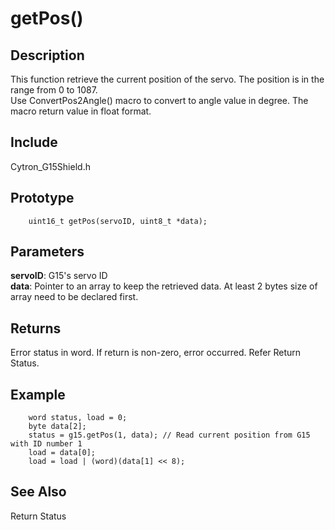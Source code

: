 # getPos() #

## Description ##
This function retrieve the current position of the servo. The position is in the range from 0 to 1087.<br/>
Use ConvertPos2Angle() macro to convert to angle value in degree. The macro return value in float format.

## Include ##
Cytron_G15Shield.h

## Prototype ##
		uint16_t getPos(servoID, uint8_t *data);

## Parameters ##
**servoID**: G15's servo ID<br/>
**data**: Pointer to an array to keep the retrieved data. At least 2 bytes size of array need to be declared first.

## Returns ##
Error status in word. If return is non-zero, error occurred. Refer Return Status.

## Example ##
		word status, load = 0;
		byte data[2];
		status = g15.getPos(1, data); // Read current position from G15 with ID number 1
		load = data[0];
		load = load | (word)(data[1] << 8);

## See Also ##
Return Status